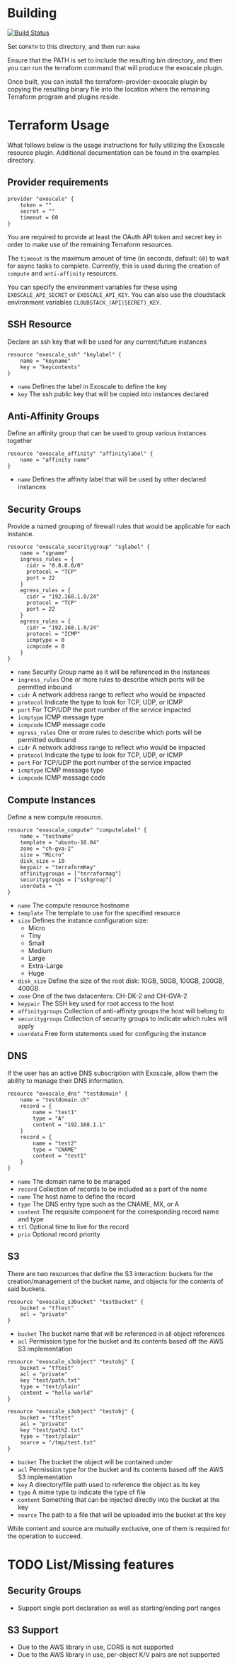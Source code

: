 # Building

[![Build Status](https://travis-ci.org/exoscale/terraform-provider-exoscale.svg?branch=master)](https://travis-ci.org/exoscale/terraform-provider-exoscale)

Set ```GOPATH``` to this directory, and then run ```make```

Ensure that the PATH is set to include the resulting bin directory,
and then you can run the terraform command that will produce the
exoscale plugin.

Once built, you can install the terraform-provider-exoscale plugin by copying
the resulting  binary file into the location where the remaining Terraform
program and plugins reside.

# Terraform Usage

What follows below is the usage instructions for fully utilizing the Exoscale
resource plugin.  Additional documentation can be found in the examples directory.

## Provider requirements

```hcl
provider "exoscale" {
    token = ""
    secret = ""
    timeout = 60
}

```

You are required to provide at least the OAuth API token and secret key in order
to make use of the remaining Terraform resources.

The `timeout` is the maximum amount of time (in seconds, default: `60`) to wait for async tasks to complete. Currently, this is used
during the creation of `compute` and `anti-affinity` resources.

You can specify the environment variables for these using ```EXOSCALE_API_SECRET```
or ```EXOSCALE_API_KEY```.  You can also use the cloudstack environment variables
`CLOUDSTACK_(API|SECRET)_KEY`.

## SSH Resource

Declare an ssh key that will be used for any current/future instances

```hcl
resource "exoscale_ssh" "keylabel" {
    name = "keyname"
    key = "keycontents"
}
```

* ```name``` Defines the label in Exoscale to define the key
* ```key``` The ssh public key that will be copied into instances declared

## Anti-Affinity Groups

Define an affinity group that can be used to group various instances together

```hcl
resource "exoscale_affinity" "affinitylabel" {
    name = "affinity name"
}
```

* ```name``` Defines the affinity label that will be used by other declared instances

## Security Groups

Provide a named grouping of firewall rules that would be applicable for each
instance.

```hcl
resource "exoscale_securitygroup" "sglabel" {
    name = "sgname"
    ingress_rules = {
      cidr = "0.0.0.0/0"
      protocol = "TCP"
      port = 22
    }
    egress_rules = {
      cidr = "192.168.1.0/24"
      protocol = "TCP"
      port = 22
    }
    egress_rules = {
      cidr = "192.168.1.0/24"
      protocol = "ICMP"
      icmptype = 0
      icmpcode = 0
    }
}
```

* ```name``` Security Group name as it will be referenced in the instances
* ```ingress_rules``` One or more rules to describe which ports will be permitted inbound
 * ```cidr``` A network address range to reflect who would be impacted
 * ```protocol``` Indicate the type to look for TCP, UDP, or ICMP
 * ```port``` For TCP/UDP the port number of the service impacted
 * ```icmptype``` ICMP message type
 * ```icmpcode``` ICMP message code
* ```egress_rules``` One or more rules to describe which ports will be permitted outbound
 * ```cidr``` A network address range to reflect who would be impacted
 * ```protocol``` Indicate the type to look for TCP, UDP, or ICMP
 * ```port``` For TCP/UDP the port number of the service impacted
 * ```icmptype``` ICMP message type
 * ```icmpcode``` ICMP message code

## Compute Instances

Define a new compute resource.

```hcl
resource "exoscale_compute" "computelabel" {
    name = "testname"
    template = "ubuntu-16.04"
    zone = "ch-gva-2"
    size = "Micro"
    disk_size = 10
    keypair = "terraformKey"
    affinitygroups = ["terraformag"]
    securitygroups = ["sshgroup"]
    userdata = ""
}
```

* ```name``` The compute resource hostname
* ```template``` The template to use for the specified resource
* ```size``` Defines the instance configuration size:
   * Micro
   * Tiny
   * Small
   * Medium
   * Large
   * Extra-Large
   * Huge
* ```disk_size``` Define the size of the root disk: 10GB, 50GB, 100GB, 200GB, 400GB
* ```zone``` One of the two datacenters: CH-DK-2 and CH-GVA-2
* ```keypair``` The SSH key used for root access to the host
* ```affinitygroups``` Collection of anti-affinity groups the host will belong to
* ```securitygroups``` Collection of security groups to indicate which rules will apply
* ```userdata``` Free form statements used for configuring the instance

## DNS

If the user has an active DNS subscription with Exoscale, allow them the ability
to manage their DNS information.

```hcl
resource "exoscale_dns" "testdomain" {
    name = "testdomain.ch"
    record = {
        name = "test1"
        type = "A"
        content = "192.168.1.1"
    }
    record = {
        name = "test2"
        type = "CNAME"
        content = "test1"
    }
}
```

* ```name``` The domain name to be managed
* ```record``` Collection of records to be included as a part of the name
 * ```name``` The host name to define the record
 * ```type``` The DNS entry type such as the CNAME, MX, or A
 * ```content``` The requisite component for the corresponding record name and type
 * ```ttl``` Optional time to live for the record
 * ```prio``` Optional record priority

## S3

There are two resources that define the S3 interaction: buckets for the
creation/management of the bucket name, and objects for the contents of said
buckets.

```hcl
resource "exoscale_s3bucket" "testbucket" {
    bucket = "tftest"
    acl = "private"
}
```

* ```bucket``` The bucket name that will be referenced in all object references
* ```acl``` Permission type for the bucket and its contents based off the AWS S3 implementation

```hcl
resource "exoscale_s3object" "testobj" {
    bucket = "tftest"
    acl = "private"
    key "test/path.txt"
    type = "text/plain"
    content = "hello world"
}

resource "exoscale_s3object" "testobj" {
    bucket = "tftest"
    acl = "private"
    key "test/path2.txt"
    type = "text/plain"
    source = "/tmp/test.txt"
}
```

* ```bucket``` The bucket the object will be contained under
* ```acl``` Permission type for the bucket and its contents based off the AWS S3 implementation
* ```key``` A directory/file path used to reference the object as its key
* ```type``` A mime type to indicate the type of file
* ```content``` Something that can be injected directly into the bucket at the key
* ```source``` The path to a file that will be uploaded into the bucket at the key

While content and source are mutually exclusive, one of them is required for the
operation to succeed.

# TODO List/Missing features

## Security Groups
* Support single port declaration as well as starting/ending port ranges

## S3 Support
* Due to the AWS library in use, CORS is not supported
* Due to the AWS library in use, per-object K/V pairs are not supported
